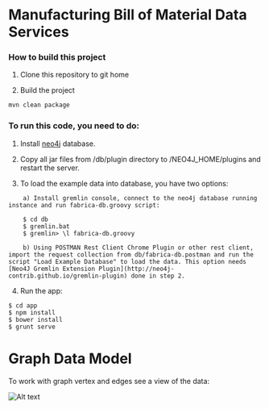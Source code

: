Manufacturing Bill of Material Data Services
============================================

### How to build this project

1. Clone this repository to git home

2. Build the project
 
```sh
mvn clean package
```

### To run this code, you need to do: 

1. Install [neo4j](http://neo4j.com/artifact.php?name=neo4j-community_windows_2_1_3.exe) database.

2. Copy all jar files from /db/plugin directory to /NEO4J_HOME/plugins and restart the server.

3. To load the example data into database, you have two options:

```
    a) Install gremlin console, connect to the neo4j database running instance and run fabrica-db.groovy script:

    $ cd db
    $ gremlin.bat
    $ gremlin> \l fabrica-db.groovy

    b) Using POSTMAN Rest Client Chrome Plugin or other rest client, import the request collection from db/fabrica-db.postman and run the script "Load Example Database" to load the data. This option needs [Neo4J Gremlin Extension Plugin](http://neo4j-contrib.github.io/gremlin-plugin) done in step 2.
```

4. Run the app:

```
$ cd app
$ npm install
$ bower install
$ grunt serve
```

Graph Data Model
================

To work with graph vertex and edges see a view of the data:

![Alt text](docs/Processo%20de%20Fabricação.png?raw=true "Fabrica")
